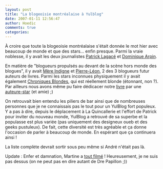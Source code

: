 ```yaml
---
layout: post
title: "La blogeoisie montréalaise à Yulblog"
date: 2007-01-11 12:56:47
author: Hoedic
comments: true
categories: 
---
```



À croire que toute la blogeoisie montréalaise s'était donnée le mot hier avec beaucoup de monde et que des stars... enfin presque. Parmi la vraie noblesse, il y avait les deux journalistes [Patrick Lagacé](http://www.cyberpresse.ca/apps/pbcs.dll/section?Category=CPBLOGUES14) et [Dominique Arpin](http://doa.blogue.canoe.com/).

En matière de "blogueurs propulsés au devant de la scène hors monde des blogues", il y avait [Mère Indigne](http://www.mereindigne.com/) et [Pierre-Léon](http://taxidenuit.blogspot.com/), 2 des 3 blogueurs futur auteurs de livres. Parmi les stars inconnues physiquement il y avait également [Chroniques Blondes](http://www.chroniquesblondes.com/), qui est réellement blonde (étonnant, non ?). Par ailleurs nous avons même pu faire dédicacer notre [livre](http://www.renaud-bray.com/francais/menu/gabarit.asp?Entete=Livre&Section=Livre&Page=fiche_wsc.asp&RBCode=065111470+&PRCleunik=997498) par une [auteure-star](http://martinepage.com/blog/) (et amie) ;)

On retrouvait bien entendu les piliers de bar ainsi que de nombreuses personnes que je ne connaissais pas le tout pour un YulBlog fort populeux. Y a pas à dire, depuis le déplacement à La Quincallerie et l'effort de Patrick pour inviter du nouveau monde, YulBlog a retrouvé de sa superbe et la populasse est plus variée (pas uniquement des designeux oueb et des geeks pustuleux). De fait, cette diversité est très agréable et ça donne l'occasion de parler à beaucoup de monde. En espérant que ça continuera ainsi !

La liste complète devrait sortir sous peu même si André n'était pas là.

Update : Enfer et damnation, Martine a [tout filmé](http://www.vimeo.com/clip:129151) ! Heureusement, je ne suis pas dessus (on ne peut pas en dire autant de Dre Papillon ;))